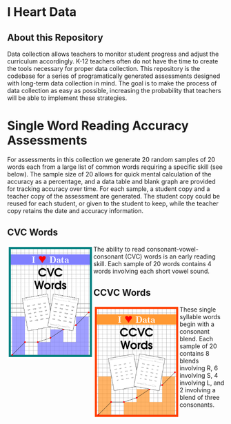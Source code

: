 # I Heart Data

## About this Repository

Data collection allows teachers to monitor student progress and adjust the
curriculum accordingly. K-12 teachers often do not have the time to create the
tools necessary for proper data collection. This repository is the codebase for
a series of programatically generated assessments designed with long-term data
collection in mind. The goal is to make the process of data collection as easy
as possible, increasing the probability that teachers will be able to implement
these strategies. 

# Single Word Reading Accuracy Assessments

For assessments in this collection we generate 20 random samples of 20 words
each from a large list of common words requiring a specific skill (see below).
The sample size of 20 allows for quick mental calculation of the accuracy as a
percentage, and a data table and blank graph are provided for tracking accuracy
over time. For each sample, a student copy and a teacher copy of the assessment
are generated. The student copy could be reused for each student, or given to
the student to keep, while the teacher copy retains the date and accuracy
information.


## CVC Words

<img src="./Images/cover-cvc.png" alt="CVC" width="200" align="left">

The ability to read consonant-vowel-consonant (CVC) words is an early reading
skill. Each sample of 20 words contains 4 words involving each short vowel
sound. 

## CCVC Words

<img src="./Images/cover-ccvc.png" alt="CCVC" width="200" align="left">

These single syllable words begin with a consonant blend. Each sample of 20
contains 8 blends involving R, 6 involving S, 4 involving L, and 2 involving a
blend of three consonants. 
